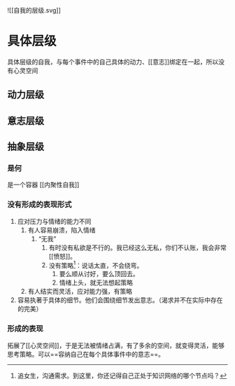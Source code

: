 ![[自我的层级.svg]]
# 具体层级
具体层级的自我，与每个事件中的自己具体的动力、[[意志]]绑定在一起，所以没有心灵空间
## 动力层级
## 意志层级
## 抽象层级
### 是何
是一个容器
[[内聚性自我]]
### 没有形成的表现形式
1. 应对压力与情绪的能力不同
	1. 有人容易崩溃，陷入情绪
		1. “无我”
			1. 有时没有私欲是不行的。我已经这么无私，你们不认账，我会非常[[愤怒]]。
			2. 没有策略[^1]：说话太直，不会绕弯。
				1. 要么顺从讨好，要么顶回去。
				2. 情绪上头，就无法想起策略
	2. 有人结实而灵活，应对能力强，有策略
2. 容易执著于具体的细节。他们会围绕细节发出意志。（渴求并不在实际中存在的完美）
### 形成的表现
拓展了[[心灵空间]]，于是无法被情绪占满，有了多余的空间，就变得灵活，能够思考策略。可以==容纳自己在每个具体事件中的意志==。

[^1]: 追女生，沟通需求。到这里，你还记得自己正处于知识网络的哪个节点吗？ 